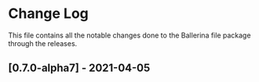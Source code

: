 # Change Log
This file contains all the notable changes done to the Ballerina file package through the releases.

## [0.7.0-alpha7]  - 2021-04-05